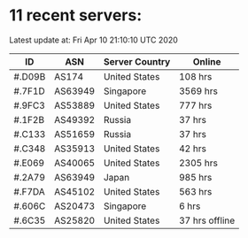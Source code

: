 # 11 recent servers:

Latest update at: Fri Apr 10 21:10:10 UTC 2020

| ID | ASN | Server Country | Online |
| -- | --- | -------------- | ------ |
| #.D09B | AS174 | United States | 108 hrs |
| #.7F1D | AS63949 | Singapore | 3569 hrs |
| #.9FC3 | AS53889 | United States | 777 hrs |
| #.1F2B | AS49392 | Russia | 37 hrs |
| #.C133 | AS51659 | Russia | 37 hrs |
| #.C348 | AS35913 | United States | 42 hrs |
| #.E069 | AS40065 | United States | 2305 hrs |
| #.2A79 | AS63949 | Japan | 985 hrs |
| #.F7DA | AS45102 | United States | 563 hrs |
| #.606C | AS20473 | Singapore | 6 hrs |
| #.6C35 | AS25820 | United States | 37 hrs offline |

